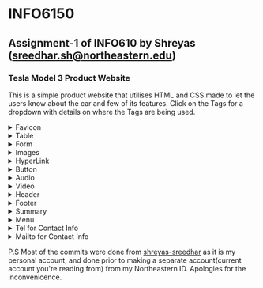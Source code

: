 # INFO6150
## Assignment-1 of INFO610 by Shreyas (sreedhar.sh@northeastern.edu)
### Tesla Model 3 Product Website
This is a simple product website that utilises HTML and CSS made to let the users know about the car and few of its features. Click on the Tags for a dropdown with details on where the Tags are being used. 
<details>
 <summary> Favicon </summary> 

  ![](./images/readme-images/readme_FavProof.png)
   </br>
   Downloaded the Tesla Logo Favicon from a website, used the same Logo to match the theme. 
</details>
<details>
 <summary> Table </summary> 
  
  ![](./images/readme-images/readme_TableProof.png)
   </br>
   Utilised the Table tag to talk about the Specs and Features of the Car. Used border-collapse: collapse; to allow adjacent tabs to share borders. 
</details>
<details>
 <summary> Form </summary> 
  
  ![](./images/readme-images/readme_FormProof.png)
  </ br>
  In the [enquire.html](./enquire.html) Page, Used form to collect the Data from the User.
</details>
<details>
 <summary> Images </summary> 
  
  ![](./images/readme-images/readme_ImageProof.png)
  </br> 
  Utilised the header section to have a hero image of a Tesla Model 3. Further down the page, have used clip-path: circle(30%); to clip the photo to just the steering wheel of the car. 
</details>
<details>
 <summary> HyperLink </summary> 
  
  ![](./images/readme-images/readme_HyperlinkProof.png)
  </br>
  Utilised multple Hyperlinks throughout the side, this example allows the user to switch to Enquiry page or call or email them. 
</details>
<details>
 <summary> Button </summary> 
  
  ![](./images/readme-images/readme_ButtonProof.png)
  </br>
  Added buttons and gave a specific height and width to it, so all other buttons on the site remains consistent. Added button:hover to the element, so once the user hovers, the color changes from off-white(Azure) to black with a white border.
</details>
<details>
 <summary> Audio </summary> 
  
  ![](./images/readme-images/readme_AudioProof.png)
  </br>
  Since Telsa is an EV, couldn't add the sounds of a sweet V8 or a V12 for this tag, instead added a couple of sounds that could be used as a custom horn sound that is made available to all tesla models right now. 
</details>
<details>
 <summary> Video </summary> 
  
  ![](./images/readme-images/readme_VideoProof.png)
  </br> 
  Used this video directly from Telsa's website that neatly showcases the car and it's features. 
</details>
<details>
 <summary> Header </summary> 
  
  ![](./images/readme-images/readme_ImageProof.png)
  </br> Header element includes, hero image, hero text and two CTAs. It also includes a Indication text to let the user know to scroll down.
</details>
<details>
 <summary> Footer </summary> 
  
  ![](./images/readme-images/readme_FooterProof.png)
  </br>
  Added a gradient to footer and my basic details to it. 
</details>
<details>
 <summary> Summary </summary> 
  
  ![](./images/readme-images/readme_SummaryProof.png)
  </br>
  Used the summary tag to hide the prices of the car utill the user clicks on it to reveal the pricing. 
</details>
<details>
 <summary> Menu </summary> 
  
  ![](./images/readme-images/readme_MenuProof.png)
  Used the Lists to list out the Available models in the Enquire Page
</details>
<details>
 <summary> Tel for Contact Info </summary> 
  
  ![](./images/readme-images/readme_ContactProof.png)
  </br>
  Used my number in the button that enalbles the user to call incase they want more details. 
</details>
<details>
 <summary> Mailto for Contact Info </summary> 
  
  ![](./images/readme-images/readme_ContactProof.png)
  </br> Used my email ID in a button that enables the user to email incase they want more details 
</details>


P.S Most of the commits were done from [shreyas-sreedhar](www.github.com/shreyas-sreedhar) as it is my personal account, and done prior to making a separate account(current account you're reading from) from my Northeastern ID. Apologies for the inconvenicence. 

